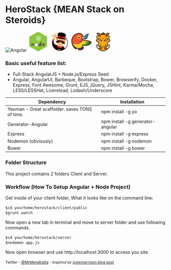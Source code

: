 # HeroStack {MEAN Stack on Steroids}

![Angular](https://github.com/nishantmendiratta/herostack/blob/master/logos/angular.ico)
![Node](https://github.com/nishantmendiratta/herostack/blob/master/logos/node.png)
![Yeoman](https://github.com/nishantmendiratta/herostack/blob/master/logos/yuoman.png)
![Bower](https://github.com/nishantmendiratta/herostack/blob/master/logos/bower.png)
![Grunt](https://github.com/nishantmendiratta/herostack/blob/master/logos/grunt.png)

### Basic useful feature list:

 * Full-Stack AngularJS + Node.js/Express Seed
 * Angular, AngularUI, Barbeque, Bootstrap, Bower, Browserify, Docker, Express, Font Awesome, Grunt, EJS, jQuery, JSHint, Karma/Mocha, LESS/LESSHat, Livereload, Lodash/Underscore

| Dependency  									 | Installation  			 		 |
| ---------------------------------------------- | ----------------------------------|
| Yeoman - Great scaffolder. saves TONS of time. | npm install -g yo 		 		 |
| Generator-Angular       						 | npm install -g generator-angular  |
| Express       								 | npm install -g express     		 |
| Nodemon (obviously)       					 | npm install -g nodemon    		 |
| Bower       									 | npm install -g bower      		 |


### Folder Structure
This project contains 2 folders Client and Server.

### Workflow (How To Setup Angular + Node Project)
Get inside of your client folder, What it looks like on the command line:

```
$cd yourhome/herostack/client/public
$grunt watch
```

Now open a new tab in terminal and move to server folder and use following commands.
```
$cd yourhome/herostack/server
$nodemon app.js
```
Now open browser and use http://localhost:3000 to access you site.


<small>Twitter - [@MrMendiratta](http://www.twitter.com/mrmendiratta)</small> &middot; <small><i>Inspired by [jcolemorrison blog post](http://start.jcolemorrison.com/how-i-setup-angular-node-projects/)</i></small>
